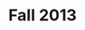 ---
layout: experience
title: Fall 2013
short: oco-f13
sub: OCO Navigator
where: [Olin College, 'http://www.olin.edu']

dates: ['9/2/2013', '12/12/2013']

works: [
["Debussy", "Petite Suite", "", "L.65", "Pieces 1-4"],
["Copland", "Appalachian Spring", "", "", ""]
]

track: music
---
